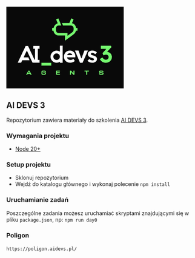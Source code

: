 ![ai devs3 agents](assets/ai_devs3_agents.png)

## AI DEVS 3

Repozytorium zawiera materiały do szkolenia [AI DEVS 3](https://www.aidevs.pl/).

### Wymagania projektu

* [Node 20+](https://nodejs.org/docs/latest/api/)

### Setup projektu
* Sklonuj repozytorium
* Wejdź do katalogu głównego i wykonaj polecenie `npm install` 

### Uruchamianie zadań

Poszczególne zadania możesz uruchamiać skryptami znajdującymi się w pliku `package.json`, np: `npm run day0`

### Poligon

`https://poligon.aidevs.pl/`